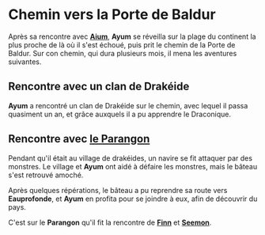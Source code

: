 # Chemin vers la Porte de Baldur

Après sa rencontre avec [**Aium**](./Aiumhykl'itheth.md), **Ayum** se réveilla sur la plage du continent la plus proche de là où il s'est échoué, puis prit le chemin de la Porte de Baldur. Sur con chemin, qui dura plusieurs mois, il mena les aventures suivantes.

## Rencontre avec un clan de Drakéide

**Ayum** a rencontré un clan de Drakéide sur le chemin, avec lequel il passa quasiment un an, et grâce auxquels il a pu apprendre le Draconique.

## Rencontre avec [le Parangon](../AVENTURE/ORGANISATIONS/LeParangon.md)
Pendant qu'il était au village de drakéides, un navire se fit attaquer par des monstres. Le village et **Ayum** ont aidé à défaire les monstres, mais le bâteau s'est retrouvé amoché.

Après quelques répérations, le bâteau a pu reprendre sa route vers **Eauprofonde**, et **Ayum** en profita pour se joindre à eux, afin de découvrir du pays.

C'est sur le **Parangon** qu'il fit la rencontre de [**Finn**](../AVENTURE/PERSONNAGES/Finn.md) et [**Seemon**](../AVENTURE/PERSONNAGES/Seemon.md).